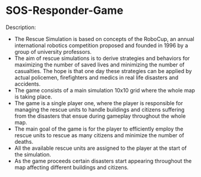 # SOS-Responder-Game

Description:
- The Rescue Simulation is based on concepts of the RoboCup, an annual international robotics competition proposed and founded in 1996 by a group of university professors.
- The aim of rescue simulations is to derive strategies and behaviors for maximizing the number of saved lives and minimizing the number of casualties. The hope is that one day these strategies can be applied by actual policemen, firefighters and medics in real life disasters and accidents.
- The game consists of a main simulation 10x10 grid where the whole map is taking place.
- The game is a single player one, where the player is responsible for managing the rescue units to handle buildings and citizens suffering from the disasters that ensue during gameplay throughout the whole map. 
- The main goal of the game is for the player to efficiently employ the rescue units to rescue as many citizens and minimize the number of deaths. 
- All the available rescue units are assigned to the player at the start of the simulation. 
- As the game proceeds certain disasters start appearing throughout the map affecting different buildings and citizens.

